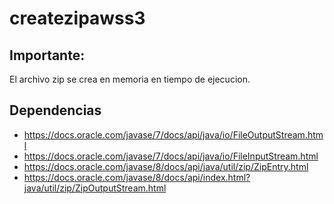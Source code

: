 # createzipawss3

## Importante:

El archivo zip se crea en memoria en tiempo de ejecucion.

## Dependencias
- https://docs.oracle.com/javase/7/docs/api/java/io/FileOutputStream.html
- https://docs.oracle.com/javase/7/docs/api/java/io/FileInputStream.html
- https://docs.oracle.com/javase/8/docs/api/java/util/zip/ZipEntry.html
- https://docs.oracle.com/javase/8/docs/api/index.html?java/util/zip/ZipOutputStream.html
